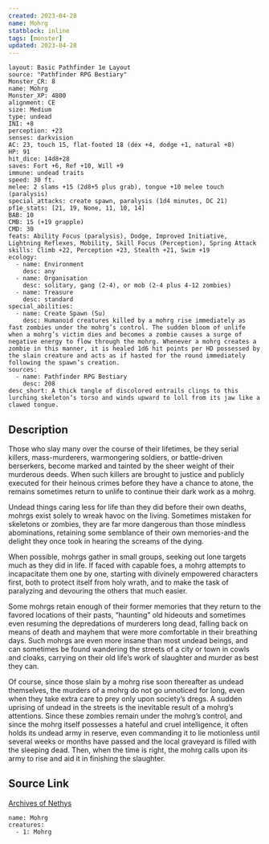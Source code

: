 ```yaml
---
created: 2023-04-28
name: Mohrg
statblock: inline
tags: [monster]
updated: 2023-04-28
---
```

```statblock
layout: Basic Pathfinder 1e Layout
source: "Pathfinder RPG Bestiary"
Monster_CR: 8
name: Mohrg
Monster_XP: 4800
alignment: CE
size: Medium
type: undead
INI: +8
perception: +23
senses: darkvision
AC: 23, touch 15, flat-footed 18 (dex +4, dodge +1, natural +8)
HP: 91
hit_dice: 14d8+28
saves: Fort +6, Ref +10, Will +9
immune: undead traits
speed: 30 ft.
melee: 2 slams +15 (2d8+5 plus grab), tongue +10 melee touch (paralysis)
special_attacks: create spawn, paralysis (1d4 minutes, DC 21)
pf1e_stats: [21, 19, None, 11, 10, 14]
BAB: 10
CMB: 15 (+19 grapple)
CMD: 30
feats: Ability Focus (paralysis), Dodge, Improved Initiative, Lightning Reflexes, Mobility, Skill Focus (Perception), Spring Attack
skills: Climb +22, Perception +23, Stealth +21, Swim +19
ecology:
  - name: Environment
    desc: any
  - name: Organisation
    desc: solitary, gang (2-4), or mob (2-4 plus 4-12 zombies)
  - name: Treasure
    desc: standard
special_abilities:
  - name: Create Spawn (Su)
    desc: Humanoid creatures killed by a mohrg rise immediately as fast zombies under the mohrg’s control. The sudden bloom of unlife when a mohrg’s victim dies and becomes a zombie causes a surge of negative energy to flow through the mohrg. Whenever a mohrg creates a zombie in this manner, it is healed 1d6 hit points per HD possessed by the slain creature and acts as if hasted for the round immediately following the spawn’s creation.
sources:
  - name: Pathfinder RPG Bestiary
    desc: 208
desc_short: A thick tangle of discolored entrails clings to this lurching skeleton’s torso and winds upward to loll from its jaw like a clawed tongue.
```
## Description
Those who slay many over the course of their lifetimes, be they serial killers, mass-murderers, warmongering soldiers, or battle-driven berserkers, become marked and tainted by the sheer weight of their murderous deeds. When such killers are brought to justice and publicly executed for their heinous crimes before they have a chance to atone, the remains sometimes return to unlife to continue their dark work as a mohrg.

Undead things caring less for life than they did before their own deaths, mohrgs exist solely to wreak havoc on the living. Sometimes mistaken for skeletons or zombies, they are far more dangerous than those mindless abominations, retaining some semblance of their own memories-and the delight they once took in hearing the screams of the dying.

When possible, mohrgs gather in small groups, seeking out lone targets much as they did in life. If faced with capable foes, a mohrg attempts to incapacitate them one by one, starting with divinely empowered characters first, both to protect itself from holy wrath, and to make the task of paralyzing and devouring the others that much easier.

Some mohrgs retain enough of their former memories that they return to the favored locations of their pasts, “haunting” old hideouts and sometimes even resuming the depredations of murderers long dead, falling back on means of death and mayhem that were more comfortable in their breathing days. Such mohrgs are even more insane than most undead beings, and can sometimes be found wandering the streets of a city or town in cowls and cloaks, carrying on their old life’s work of slaughter and murder as best they can.

Of course, since those slain by a mohrg rise soon thereafter as undead themselves, the murders of a mohrg do not go unnoticed for long, even when they take extra care to prey only upon society’s dregs. A sudden uprising of undead in the streets is the inevitable result of a mohrg’s attentions. Since these zombies remain under the mohrg’s control, and since the mohrg itself possesses a hateful and cruel intelligence, it often holds its undead army in reserve, even commanding it to lie motionless until several weeks or months have passed and the local graveyard is filled with the sleeping dead. Then, when the time is right, the mohrg calls upon its army to rise and aid it in finishing the slaughter.
## Source Link
[Archives of Nethys](https://aonprd.com/MonsterDisplay.aspx?ItemName=Mohrg)
```encounter-table
name: Mohrg
creatures:
  - 1: Mohrg
```
